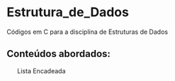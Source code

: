 # Estrutura_de_Dados
Códigos em C para a disciplina de Estruturas de Dados

<h2> Conteúdos abordados:</h2>
<ol>Lista Encadeada </ol>
